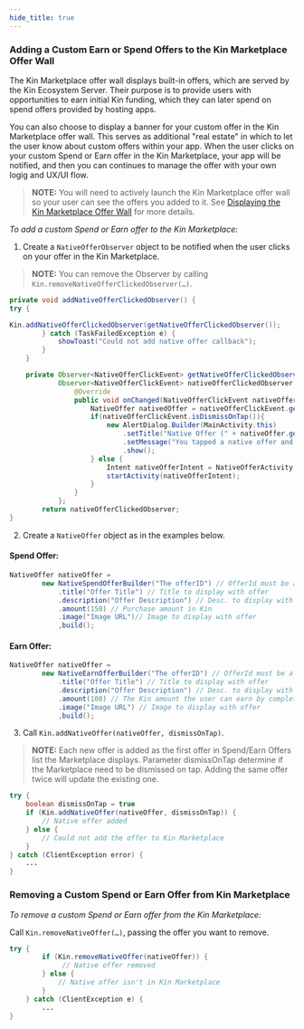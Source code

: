 ```yaml
---
hide_title: true
---
```


### Adding a Custom Earn or Spend Offers to the Kin Marketplace Offer Wall ###

The Kin Marketplace offer wall displays built-in offers, which are served by the Kin Ecosystem Server. Their purpose is to provide users with opportunities to earn initial Kin funding, which they can later spend on spend offers provided by hosting apps.

You can also choose to display a banner for your custom offer in the Kin Marketplace offer wall. This serves as additional "real estate" in which to let the user know about custom offers within your app. When the user clicks on your custom Spend or Earn offer in the Kin Marketplace, your app will be notified, and then you can continues to manage the offer with your own logig and UX/UI flow.

>**NOTE:** You will need to actively launch the Kin Marketplace offer wall so your user can see the offers you added to it. See [Displaying the Kin Marketplace Offer Wall](DISPLAY_EXPERIENCE.md) for more details.

*To add a custom Spend or Earn offer to the Kin Marketplace:*


1.	Create a `NativeOfferObserver` object to be notified when the user clicks on your offer in the Kin Marketplace.

>**NOTE:** You can remove the Observer by calling `Kin.removeNativeOfferClickedObserver(…)`.

```java
private void addNativeOfferClickedObserver() {
try {

Kin.addNativeOfferClickedObserver(getNativeOfferClickedObserver());
        } catch (TaskFailedException e) {
            showToast("Could not add native offer callback");
        }
    }

    private Observer<NativeOfferClickEvent> getNativeOfferClickedObserver() {
            Observer<NativeOfferClickEvent> nativeOfferClickedObserver = new Observer<NativeOfferClickEvent>() {
                @Override
                public void onChanged(NativeOfferClickEvent nativeOfferClickEvent) {
                    NativeOffer nativedOffer = nativeOfferClickEvent.getNativeOffer();
                    if(nativeOfferClickEvent.isDismissOnTap()){
                        new AlertDialog.Builder(MainActivity.this)
                            .setTitle("Native Offer (" + nativeOffer.getTitle() +")")
                            .setMessage("You tapped a native offer and the observer was notified.")
                            .show();
                    } else {
                        Intent nativeOfferIntent = NativeOfferActivity.createIntent(MainActivity.this, nativeOffer.getTitle());
                        startActivity(nativeOfferIntent);
                    }
                }
            };
        return nativeOfferClickedObserver;
}
```

2. Create a `NativeOffer` object as in the examples below.

#### Spend Offer:
```java
NativeOffer nativeOffer =
        new NativeSpendOfferBuilder("The offerID") // OfferId must be a UUID
            .title("Offer Title") // Title to display with offer
            .description("Offer Description") // Desc. to display with offer
            .amount(150) // Purchase amount in Kin
            .image("Image URL")// Image to display with offer
            ,build(); 
```

#### Earn Offer:
```java
NativeOffer nativeOffer =
        new NativeEarnOfferBuilder("The offerID") // OfferId must be a UUID
            .title("Offer Title") // Title to display with offer
            .description("Offer Description") // Desc. to display with offer
            .amount(100) // The Kin amount the user can earn by completing the earn offer 
            .image("Image URL") // Image to display with offer
            ,build(); 
```



3.	Call `Kin.addNativeOffer(nativeOffer, dismissOnTap)`.

>**NOTE:** Each new offer is added as the first offer in Spend/Earn Offers list the Marketplace displays.
Parameter dismissOnTap determine if the Marketplace need to be dismissed on tap.
Adding the same offer twice will update the existing one.

```java
try {
    boolean dismissOnTap = true
    if (Kin.addNativeOffer(nativeOffer, dismissOnTap)) {
        // Native offer added
    } else {
        // Could not add the offer to Kin Marketplace
    }
} catch (ClientException error) {
    ...
}
```

### Removing a Custom Spend or Earn Offer from Kin Marketplace ###

*To remove a custom Spend or Earn offer from the Kin Marketplace:*

Call `Kin.removeNativeOffer(…)`, passing the offer you want to remove.

```java
try {
        if (Kin.removeNativeOffer(nativeOffer)) {
             // Native offer removed
        } else {
            // Native offer isn't in Kin Marketplace
        }
    } catch (ClientException e) {
        ...
}
```
